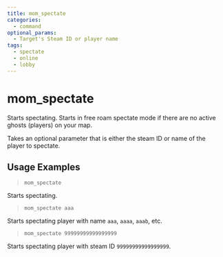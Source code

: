 ```yaml
---
title: mom_spectate
categories:
  - command
optional_params:
  - Target's Steam ID or player name
tags:
  - spectate
  - online
  - lobby
---
```


# mom_spectate

Starts spectating.
Starts in free roam spectate mode if there are no active ghosts (players) on your map.

Takes an optional parameter that is either the steam ID or name of the player to spectate.

## Usage Examples

> `mom_spectate`

Starts spectating.

> `mom_spectate aaa`

Starts spectating player with name `aaa`, `aaaa`, `aaab`, etc.

> `mom_spectate 99999999999999999`

Starts spectating player with steam ID `99999999999999999`.
